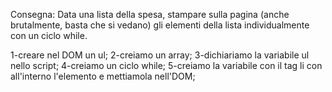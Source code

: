 Consegna:
Data una lista della spesa, stampare sulla pagina (anche brutalmente, basta che si vedano) gli elementi della lista individualmente con un ciclo while.

1-creare nel DOM un ul;
2-creiamo un array;
3-dichiariamo la variabile ul nello script;
4-creiamo un ciclo while;
5-creiamo la variabile con il tag li con all'interno l'elemento e mettiamola nell'DOM;
